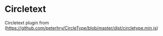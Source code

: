 # Circletext

Circletext plugin from (https://github.com/peterhry/CircleType/blob/master/dist/circletype.min.js)


